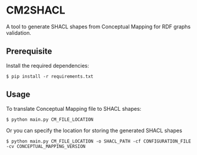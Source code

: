 # CM2SHACL

A tool to generate SHACL shapes from Conceptual Mapping for RDF graphs validation.

## Prerequisite

Install the required dependencies:

```
$ pip install -r requirements.txt
```

## Usage

To translate Conceptual Mapping file to SHACL shapes:

```
$ python main.py CM_FILE_LOCATION 
```

Or you can specify the location for storing the generated SHACL shapes

```
$ python main.py CM_FILE_LOCATION -o SHACL_PATH -cf CONFIGURATION_FILE -cv CONCEPTUAL_MAPPING_VERSION
```
